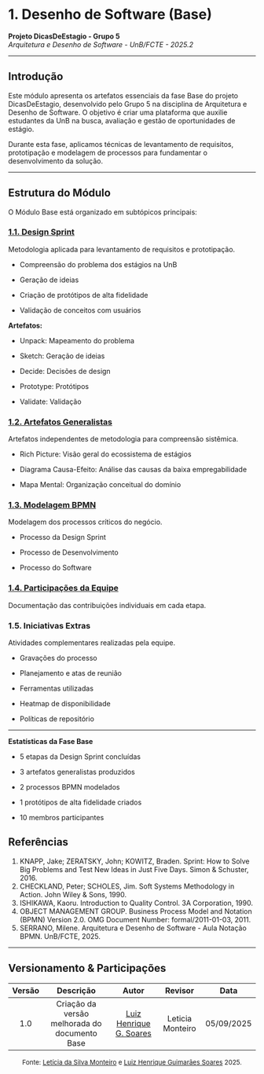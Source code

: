 # 1. Desenho de Software (Base)


**Projeto DicasDeEstagio - Grupo 5**  
*Arquitetura e Desenho de Software - UnB/FCTE - 2025.2*

---

## Introdução

Este módulo apresenta os artefatos essenciais da fase Base do projeto DicasDeEstagio, desenvolvido pelo Grupo 5 na disciplina de Arquitetura e Desenho de Software. O objetivo é criar uma plataforma que auxilie estudantes da UnB na busca, avaliação e gestão de oportunidades de estágio.

Durante esta fase, aplicamos técnicas de levantamento de requisitos, prototipação e modelagem de processos para fundamentar o desenvolvimento da solução.

---

## Estrutura do Módulo

O Módulo Base está organizado em subtópicos principais:

### [1.1. Design Sprint](Design-sprint/DesignSprint.md)
Metodologia aplicada para levantamento de requisitos e prototipação.

- Compreensão do problema dos estágios na UnB

- Geração de ideias

- Criação de protótipos de alta fidelidade

- Validação de conceitos com usuários

**Artefatos:**

- Unpack: Mapeamento do problema

- Sketch: Geração de ideias

- Decide: Decisões de design

- Prototype: Protótipos

- Validate: Validação

### [1.2. Artefatos Generalistas](Artefatos-generalistas/ArtefatosGeneralistas.md)
Artefatos independentes de metodologia para compreensão sistêmica.

- Rich Picture: Visão geral do ecossistema de estágios

- Diagrama Causa-Efeito: Análise das causas da baixa empregabilidade

- Mapa Mental: Organização conceitual do domínio

### [1.3. Modelagem BPMN](BPMN/ModelagemBPMN.md)
Modelagem dos processos críticos do negócio.

- Processo da Design Sprint

- Processo de Desenvolvimento

- Processo do Software

### [1.4. Participações da Equipe](Participacoes/Participacoes.md)
Documentação das contribuições individuais em cada etapa.

### 1.5. Iniciativas Extras
Atividades complementares realizadas pela equipe.

- Gravações do processo

- Planejamento e atas de reunião

- Ferramentas utilizadas

- Heatmap de disponibilidade

- Políticas de repositório

---



**Estatísticas da Fase Base**  

- 5 etapas da Design Sprint concluídas  

- 3 artefatos generalistas produzidos  

- 2 processos BPMN modelados  

- 1 protótipos de alta fidelidade criados  

- 10 membros participantes

## Referências

1. KNAPP, Jake; ZERATSKY, John; KOWITZ, Braden. Sprint: How to Solve Big Problems and Test New Ideas in Just Five Days. Simon & Schuster, 2016.
2. CHECKLAND, Peter; SCHOLES, Jim. Soft Systems Methodology in Action. John Wiley & Sons, 1990.
3. ISHIKAWA, Kaoru. Introduction to Quality Control. 3A Corporation, 1990.
4. OBJECT MANAGEMENT GROUP. Business Process Model and Notation (BPMN) Version 2.0. OMG Document Number: formal/2011-01-03, 2011.
5. SERRANO, Milene. Arquitetura e Desenho de Software - Aula Notação BPMN. UnB/FCTE, 2025.

---

## Versionamento & Participações

| Versão | Descrição | Autor | Revisor | Data|
|:------:|:----:|:---------:|:---------:|:-----------:|
| 1.0 | Criação da versão melhorada do documento Base | [Luiz Henrique G. Soares](https://github.com/luizh-gsoares) | Leticia Monteiro | 05/09/2025 | 

<font size="2"><p style="text-align: center">Fonte: [Letícia da Silva Monteiro](https://github.com/leticiamonteiroo) e [Luiz Henrique Guimarães Soares](https://github.com/luizh-gsoares) 2025.</p></font>



